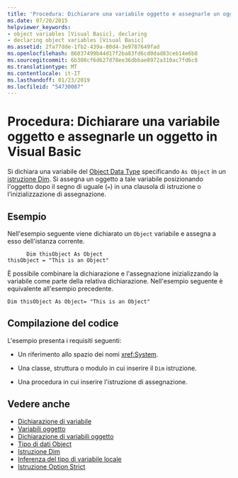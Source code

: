 ```yaml
---
title: 'Procedura: Dichiarare una variabile oggetto e assegnarle un oggetto in Visual Basic'
ms.date: 07/20/2015
helpviewer_keywords:
- object variables [Visual Basic], declaring
- declaring object variables [Visual Basic]
ms.assetid: 2fa77dde-1fb2-439a-80d4-3e9787649fad
ms.openlocfilehash: 86037499b44d17f2ba83fd6cd0dad83ceb14e6b8
ms.sourcegitcommit: 6b308cf6d627d78ee36dbbae8972a310ac7fd6c8
ms.translationtype: MT
ms.contentlocale: it-IT
ms.lasthandoff: 01/23/2019
ms.locfileid: "54730087"
---
```

# <a name="how-to-declare-an-object-variable-and-assign-an-object-to-it-in-visual-basic"></a>Procedura: Dichiarare una variabile oggetto e assegnarle un oggetto in Visual Basic
Si dichiara una variabile del [Object Data Type](../../../../visual-basic/language-reference/data-types/object-data-type.md) specificando `As Object` in un [istruzione Dim](../../../../visual-basic/language-reference/statements/dim-statement.md). Si assegna un oggetto a tale variabile posizionando l'oggetto dopo il segno di uguale (`=`) in una clausola di istruzione o l'inizializzazione di assegnazione.  
  
## <a name="example"></a>Esempio  
 Nell'esempio seguente viene dichiarato un `Object` variabile e assegna a esso dell'istanza corrente.  
  
```  
      Dim thisObject As Object  
thisObject = "This is an Object"  
```  
  
 È possibile combinare la dichiarazione e l'assegnazione inizializzando la variabile come parte della relativa dichiarazione. Nell'esempio seguente è equivalente all'esempio precedente.  
  
```  
Dim thisObject As Object= "This is an Object"  
```  
  
## <a name="compiling-the-code"></a>Compilazione del codice  
 L'esempio presenta i requisiti seguenti:  
  
-   Un riferimento allo spazio dei nomi <xref:System>.  
  
-   Una classe, struttura o modulo in cui inserire il `Dim` istruzione.  
  
-   Una procedura in cui inserire l'istruzione di assegnazione.  
  
## <a name="see-also"></a>Vedere anche
- [Dichiarazione di variabile](../../../../visual-basic/programming-guide/language-features/variables/variable-declaration.md)
- [Variabili oggetto](../../../../visual-basic/programming-guide/language-features/variables/object-variables.md)
- [Dichiarazione di variabili oggetto](../../../../visual-basic/programming-guide/language-features/variables/object-variable-declaration.md)
- [Tipo di dati Object](../../../../visual-basic/language-reference/data-types/object-data-type.md)
- [Istruzione Dim](../../../../visual-basic/language-reference/statements/dim-statement.md)
- [Inferenza del tipo di variabile locale](../../../../visual-basic/programming-guide/language-features/variables/local-type-inference.md)
- [Istruzione Option Strict](../../../../visual-basic/language-reference/statements/option-strict-statement.md)
